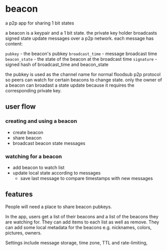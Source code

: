 # beacon

a p2p app for sharing 1 bit states

a beacon is a keypair and a 1 bit state. the private key holder broadcasts signed state update messages over a p2p network. each message has content:

`pubkey` - the beacon's pubkey
`broadcast_time` - message broadcast time
`beacon_state` - the state of the beacon at the broadcast time
`signature` - signed hash of broadcast_time and beacon_state

the pubkey is used as the channel name for normal floodsub p2p protocol so peers can watch for certain beacons to change state. only the owner of a beacon can broadast a state update because it requires the corresponding private key.

## user flow

### creating and using a beacon
* create beacon
* share beacon
* broadcast beacon state messages

### watching for a beacon
* add beacon to watch list
* update local state according to messages
  * save last message to compare timestamps with new messages 

## features
People will need a place to share beacon pubkeys.

In the app, users get a list of their beacons and a list of the beacons they are watching for. They can add items to each list as well as remove. They can add some local metadata for the beacons e.g. nicknames, colors, pictures, owners.

Settings include message storage, time zone, TTL and rate-limiting, 
